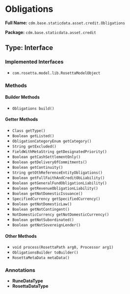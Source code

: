 # Obligations

**Full Name:** `cdm.base.staticdata.asset.credit.Obligations`

**Package:** `cdm.base.staticdata.asset.credit`

## Type: Interface

### Implemented Interfaces

- `com.rosetta.model.lib.RosettaModelObject`

### Methods

#### Builder Methods

- `Obligations build()`

#### Getter Methods

- `Class getType()`
- `Boolean getListed()`
- `ObligationCategoryEnum getCategory()`
- `String getExcluded()`
- `FieldWithMetaString getDesignatedPriority()`
- `Boolean getCashSettlementOnly()`
- `Boolean getDeliveryOfCommitments()`
- `Boolean getContinuity()`
- `String getOthReferenceEntityObligations()`
- `Boolean getFullFaithAndCreditObLiability()`
- `Boolean getGeneralFundObligationLiability()`
- `Boolean getRevenueObligationLiability()`
- `Boolean getNotDomesticIssuance()`
- `SpecifiedCurrency getSpecifiedCurrency()`
- `Boolean getNotDomesticLaw()`
- `Boolean getNotContingent()`
- `NotDomesticCurrency getNotDomesticCurrency()`
- `Boolean getNotSubordinated()`
- `Boolean getNotSovereignLender()`

#### Other Methods

- `void process(RosettaPath arg0, Processor arg1)`
- `ObligationsBuilder toBuilder()`
- `RosettaMetaData metaData()`

### Annotations

- **RuneDataType**
- **RosettaDataType**

